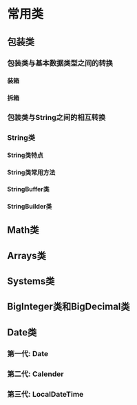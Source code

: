 # 常用类

## 包装类

### 包装类与基本数据类型之间的转换

#### 装箱

#### 拆箱

### 包装类与String之间的相互转换

### String类

#### String类特点

#### String类常用方法

#### StringBuffer类

#### StringBuilder类

## Math类

## Arrays类

## Systems类

## BigInteger类和BigDecimal类

## Date类

### 第一代: Date

### 第二代: Calender

### 第三代: LocalDateTime

# 